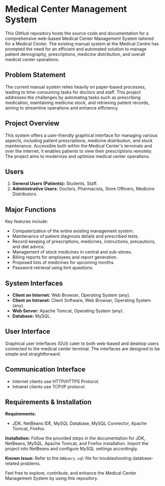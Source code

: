 # Medical Center Management System

This GitHub repository hosts the source code and documentation for a comprehensive web-based Medical Center Management System tailored for a Medical Center. The existing manual system at the Medical Centre has prompted the need for an efficient and automated solution to manage patient demography, prescriptions, medicine distribution, and overall medical center operations.

## Problem Statement
The current manual system relies heavily on paper-based processes, leading to time-consuming tasks for doctors and staff. This project addresses the challenges by automating tasks such as prescribing medication, maintaining medicine stock, and retrieving patient records, aiming to streamline operations and enhance efficiency.

## Project Overview
This system offers a user-friendly graphical interface for managing various aspects, including patient prescriptions, medicine distribution, and stock maintenance. Accessible both within the Medical Center's terminals and over the internet, it enables patients to view their prescriptions remotely. The project aims to modernize and optimize medical center operations.

## Users
1. **General Users (Patients):** Students, Staff.
2. **Administrative Users:** Doctors, Pharmacists, Store Officers, Medicine Distributors.

## Major Functions
Key features include:
- Computerization of the entire existing management system.
- Maintenance of patient diagnosis details and prescribed tests.
- Record-keeping of prescriptions, medicines, instructions, precautions, and diet advice.
- Management of stock medicines in central and sub-stores.
- Billing reports for employees and report generation.
- Proposed lists of medicines for upcoming months.
- Password retrieval using hint questions.

## System Interfaces
- **Client on Internet:** Web Browser, Operating System (any).
- **Client on Intranet:** Client Software, Web Browser, Operating System (any).
- **Web Server:** Apache Tomcat, Operating System (any).
- **Database:** MySQL.

## User Interface
Graphical user interfaces (GUI) cater to both web-based and desktop users connected to the medical center terminal. The interfaces are designed to be simple and straightforward.

## Communication Interface
- Internet clients use HTTP/HTTPS Protocol.
- Intranet clients use TCP/IP protocol.

## Requirements & Installation
**Requirements:**
- JDK, NetBeans IDE, MySQL Database, MySQL Connector, Apache Tomcat, Firefox.

**Installation:**
Follow the provided steps in the documentation for JDK, NetBeans, MySQL, Apache Tomcat, and Firefox installation. Import the project into NetBeans and configure MySQL settings accordingly.

**Known Issue:**
Refer to the `DBQuery.sql` file for troubleshooting database-related problems.

Feel free to explore, contribute, and enhance the Medical Center Management System by using this repository.
